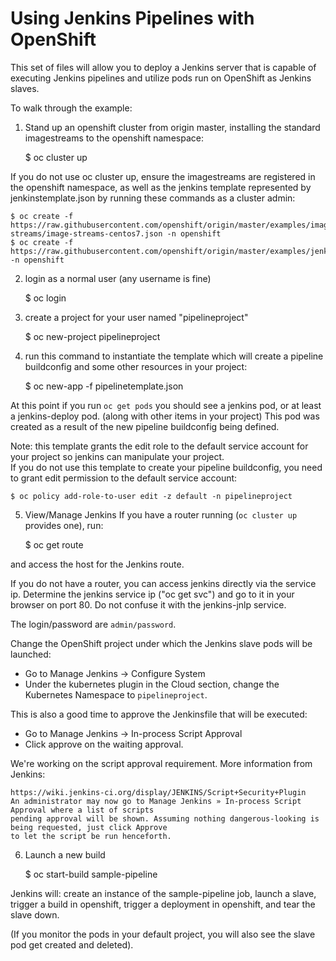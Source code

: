 # Using Jenkins Pipelines with OpenShift

This set of files will allow you to deploy a Jenkins server that is capable of executing Jenkins pipelines and
utilize pods run on OpenShift as Jenkins slaves.

To walk through the example:

1) Stand up an openshift cluster from origin master, installing the standard imagestreams to the openshift namespace:

	$ oc cluster up

If you do not use oc cluster up, ensure the imagestreams are registered in the openshift namespace, as well as the
jenkins template represented by jenkinstemplate.json by running these commands as a cluster admin:

	$ oc create -f https://raw.githubusercontent.com/openshift/origin/master/examples/image-streams/image-streams-centos7.json -n openshift
	$ oc create -f https://raw.githubusercontent.com/openshift/origin/master/examples/jenkins/pipeline/jenkinstemplate.json -n openshift

2) login as a normal user (any username is fine)

	$ oc login

3) create a project for your user named "pipelineproject"

	$ oc new-project pipelineproject

4) run this command to instantiate the template which will create a pipeline buildconfig and 
some other resources in your project:

	$ oc new-app -f pipelinetemplate.json

At this point if you run `oc get pods` you should see a jenkins pod, or at least a jenkins-deploy pod. (along with other items
in your project)  This pod was created as a result of the new pipeline buildconfig being defined.

Note: this template grants the edit role to the default service account for your project so jenkins can manipulate your project.  
If you do not use this template to create your pipeline buildconfig, you need to grant edit permission to the default service
account:

	$ oc policy add-role-to-user edit -z default -n pipelineproject

5) View/Manage Jenkins
If you have a router running (`oc cluster up` provides one), run:

	$ oc get route

and access the host for the Jenkins route.

If you do not have a router, you can access jenkins directly via the service ip.  Determine the jenkins service ip ("oc get svc") 
and go to it in your browser on port 80.  Do not confuse it with the jenkins-jnlp service.

The login/password are `admin/password`.

Change the OpenShift project under which the Jenkins slave pods will be launched:

* Go to Manage Jenkins -> Configure System
* Under the kubernetes plugin in the Cloud section, change the Kubernetes Namespace to `pipelineproject`.

This is also a good time to approve the Jenkinsfile that will be executed:

* Go to Manage Jenkins -> In-process Script Approval
* Click approve on the waiting approval.

We're working on the script approval requirement. More information from Jenkins:

	https://wiki.jenkins-ci.org/display/JENKINS/Script+Security+Plugin
	An administrator may now go to Manage Jenkins » In-process Script Approval where a list of scripts 
	pending approval will be shown. Assuming nothing dangerous-looking is being requested, just click Approve 
	to let the script be run henceforth.

6) Launch a new build

	$ oc start-build sample-pipeline

Jenkins will: create an instance of the sample-pipeline job, launch a slave, trigger a build in openshift, trigger a
deployment in openshift, and tear the slave down.

(If you monitor the pods in your default project, you will also see the slave pod get created and deleted).
